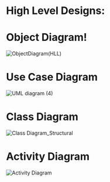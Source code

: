 # High Level Designs:

# Object Diagram!

![ObjectDiagram(HLL)](https://user-images.githubusercontent.com/80452069/130242729-a07bc807-b3ff-4e11-8246-55030960b93a.jpg)


# Use Case Diagram

![UML diagram (4)](https://user-images.githubusercontent.com/80401577/130248053-be6902ba-eb6e-498f-a3e2-bc9824140ea2.png)


# Class Diagram

![Class Diagram_Structural](https://user-images.githubusercontent.com/67604549/130248625-ab58500e-de43-401e-b0ac-49493bf7b03c.png)

# Activity Diagram

![Activity Diagram](https://user-images.githubusercontent.com/67604549/130254718-1a1178c4-ba86-4432-b889-bafe28abc661.jpeg)





